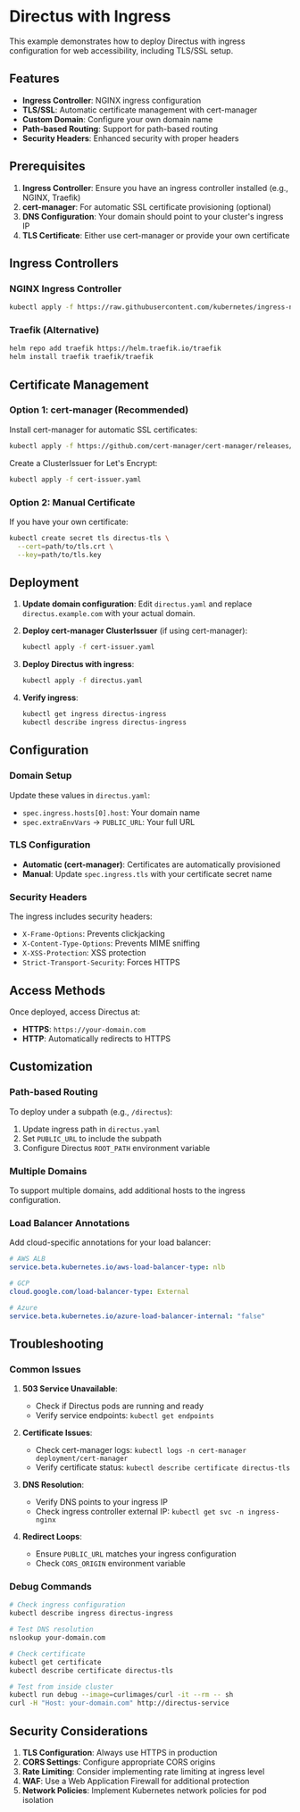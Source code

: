 # Directus with Ingress

This example demonstrates how to deploy Directus with ingress configuration for web accessibility, including TLS/SSL setup.

## Features

- **Ingress Controller**: NGINX ingress configuration
- **TLS/SSL**: Automatic certificate management with cert-manager
- **Custom Domain**: Configure your own domain name
- **Path-based Routing**: Support for path-based routing
- **Security Headers**: Enhanced security with proper headers

## Prerequisites

1. **Ingress Controller**: Ensure you have an ingress controller installed (e.g., NGINX, Traefik)
2. **cert-manager**: For automatic SSL certificate provisioning (optional)
3. **DNS Configuration**: Your domain should point to your cluster's ingress IP
4. **TLS Certificate**: Either use cert-manager or provide your own certificate

## Ingress Controllers

### NGINX Ingress Controller
```bash
kubectl apply -f https://raw.githubusercontent.com/kubernetes/ingress-nginx/controller-v1.8.2/deploy/static/provider/cloud/deploy.yaml
```

### Traefik (Alternative)
```bash
helm repo add traefik https://helm.traefik.io/traefik
helm install traefik traefik/traefik
```

## Certificate Management

### Option 1: cert-manager (Recommended)
Install cert-manager for automatic SSL certificates:

```bash
kubectl apply -f https://github.com/cert-manager/cert-manager/releases/download/v1.13.2/cert-manager.yaml
```

Create a ClusterIssuer for Let's Encrypt:
```bash
kubectl apply -f cert-issuer.yaml
```

### Option 2: Manual Certificate
If you have your own certificate:

```bash
kubectl create secret tls directus-tls \
  --cert=path/to/tls.crt \
  --key=path/to/tls.key
```

## Deployment

1. **Update domain configuration**:
   Edit `directus.yaml` and replace `directus.example.com` with your actual domain.

2. **Deploy cert-manager ClusterIssuer** (if using cert-manager):
   ```bash
   kubectl apply -f cert-issuer.yaml
   ```

3. **Deploy Directus with ingress**:
   ```bash
   kubectl apply -f directus.yaml
   ```

4. **Verify ingress**:
   ```bash
   kubectl get ingress directus-ingress
   kubectl describe ingress directus-ingress
   ```

## Configuration

### Domain Setup
Update these values in `directus.yaml`:
- `spec.ingress.hosts[0].host`: Your domain name
- `spec.extraEnvVars` → `PUBLIC_URL`: Your full URL

### TLS Configuration
- **Automatic (cert-manager)**: Certificates are automatically provisioned
- **Manual**: Update `spec.ingress.tls` with your certificate secret name

### Security Headers
The ingress includes security headers:
- `X-Frame-Options`: Prevents clickjacking
- `X-Content-Type-Options`: Prevents MIME sniffing
- `X-XSS-Protection`: XSS protection
- `Strict-Transport-Security`: Forces HTTPS

## Access Methods

Once deployed, access Directus at:
- **HTTPS**: `https://your-domain.com`
- **HTTP**: Automatically redirects to HTTPS

## Customization

### Path-based Routing
To deploy under a subpath (e.g., `/directus`):

1. Update ingress path in `directus.yaml`
2. Set `PUBLIC_URL` to include the subpath
3. Configure Directus `ROOT_PATH` environment variable

### Multiple Domains
To support multiple domains, add additional hosts to the ingress configuration.

### Load Balancer Annotations
Add cloud-specific annotations for your load balancer:

```yaml
# AWS ALB
service.beta.kubernetes.io/aws-load-balancer-type: nlb

# GCP
cloud.google.com/load-balancer-type: External

# Azure
service.beta.kubernetes.io/azure-load-balancer-internal: "false"
```

## Troubleshooting

### Common Issues

1. **503 Service Unavailable**:
   - Check if Directus pods are running and ready
   - Verify service endpoints: `kubectl get endpoints`

2. **Certificate Issues**:
   - Check cert-manager logs: `kubectl logs -n cert-manager deployment/cert-manager`
   - Verify certificate status: `kubectl describe certificate directus-tls`

3. **DNS Resolution**:
   - Verify DNS points to your ingress IP
   - Check ingress controller external IP: `kubectl get svc -n ingress-nginx`

4. **Redirect Loops**:
   - Ensure `PUBLIC_URL` matches your ingress configuration
   - Check `CORS_ORIGIN` environment variable

### Debug Commands

```bash
# Check ingress configuration
kubectl describe ingress directus-ingress

# Test DNS resolution
nslookup your-domain.com

# Check certificate
kubectl get certificate
kubectl describe certificate directus-tls

# Test from inside cluster
kubectl run debug --image=curlimages/curl -it --rm -- sh
curl -H "Host: your-domain.com" http://directus-service
```

## Security Considerations

1. **TLS Configuration**: Always use HTTPS in production
2. **CORS Settings**: Configure appropriate CORS origins
3. **Rate Limiting**: Consider implementing rate limiting at ingress level
4. **WAF**: Use a Web Application Firewall for additional protection
5. **Network Policies**: Implement Kubernetes network policies for pod isolation 